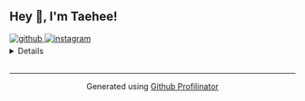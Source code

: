 ## Hey 👋, I'm Taehee!  
  

<a href="https://github.com/godtaehee" target="_blank">
<img src=https://img.shields.io/badge/github-%2324292e.svg?&style=for-the-badge&logo=github&logoColor=white alt=github style="margin-bottom: 5px;" />
</a>
<a href="https://instagram.com/_27runner" target="_blank">
<img src=https://img.shields.io/badge/instagram-%23000000.svg?&style=for-the-badge&logo=instagram&logoColor=white alt=instagram style="margin-bottom: 5px;" />
</a>  
  

<br/>  

<details><table><tr><td valign="top" width="50%">



### process  
  


</td><td valign="top" width="50%">



</td></tr></table></details>
<br />

----
<div align="center">Generated using <a href="https://profilinator.rishav.dev/" target="_blank">Github Profilinator</a></div>
